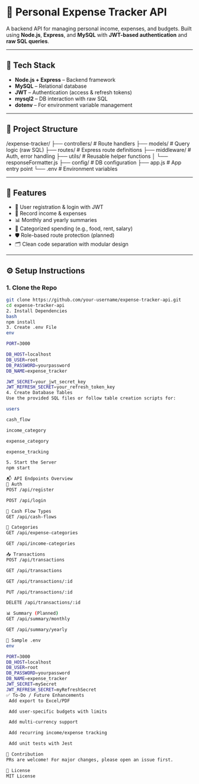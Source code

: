 # 📒 Personal Expense Tracker API

A backend API for managing personal income, expenses, and budgets. Built using **Node.js**, **Express**, and **MySQL** with **JWT-based authentication** and **raw SQL queries**.

---

## 📂 Tech Stack

- **Node.js + Express** – Backend framework
- **MySQL** – Relational database
- **JWT** – Authentication (access & refresh tokens)
- **mysql2** – DB interaction with raw SQL
- **dotenv** – For environment variable management

---

## 📁 Project Structure

/expense-tracker/
├── controllers/ # Route handlers
├── models/ # Query logic (raw SQL)
├── routes/ # Express route definitions
├── middleware/ # Auth, error handling
├── utils/ # Reusable helper functions
│ └── responseFormatter.js
├── config/ # DB configuration
├── app.js # App entry point
└── .env # Environment variables


---

## 🧾 Features

- 🔐 User registration & login with JWT
- 💸 Record income & expenses
- 📊 Monthly and yearly summaries
- 🎯 Categorized spending (e.g., food, rent, salary)
- 🛡️ Role-based route protection (planned)
- 🗂️ Clean code separation with modular design

---

## ⚙️ Setup Instructions

### 1. Clone the Repo

```bash
git clone https://github.com/your-username/expense-tracker-api.git
cd expense-tracker-api
2. Install Dependencies
bash
npm install
3. Create .env File
env

PORT=3000

DB_HOST=localhost
DB_USER=root
DB_PASSWORD=yourpassword
DB_NAME=expense_tracker

JWT_SECRET=your_jwt_secret_key
JWT_REFRESH_SECRET=your_refresh_token_key
4. Create Database Tables
Use the provided SQL files or follow table creation scripts for:

users

cash_flow

income_category

expense_category

expense_tracking

5. Start the Server
npm start

📬 API Endpoints Overview
🔐 Auth
POST /api/register

POST /api/login

💼 Cash Flow Types
GET /api/cash-flows

🧾 Categories
GET /api/expense-categories

GET /api/income-categories

📥 Transactions
POST /api/transactions

GET /api/transactions

GET /api/transactions/:id

PUT /api/transactions/:id

DELETE /api/transactions/:id

📊 Summary (Planned)
GET /api/summary/monthly

GET /api/summary/yearly

🧪 Sample .env
env

PORT=3000
DB_HOST=localhost
DB_USER=root
DB_PASSWORD=yourpassword
DB_NAME=expense_tracker
JWT_SECRET=mySecret
JWT_REFRESH_SECRET=myRefreshSecret
✅ To-Do / Future Enhancements
 Add export to Excel/PDF

 Add user-specific budgets with limits

 Add multi-currency support

 Add recurring income/expense tracking

 Add unit tests with Jest

🙌 Contribution
PRs are welcome! For major changes, please open an issue first.

📄 License
MIT License
